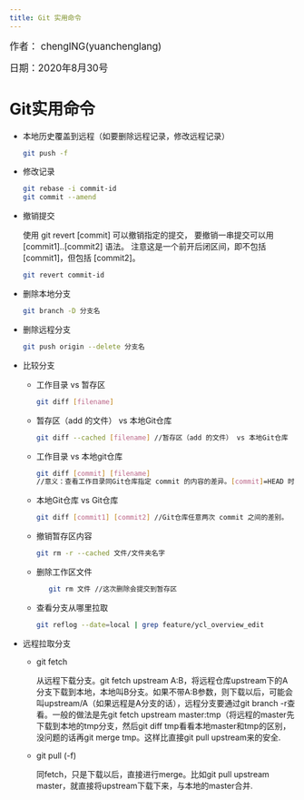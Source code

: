 ```yaml
---
title: Git 实用命令
---
```

<big>作者： chenglNG(yuanchenglang)</big>

<big>日期：2020年8月30号</big>

# Git实用命令

- 本地历史覆盖到远程（如要删除远程记录，修改远程记录）

   ```bash
   git push -f 
   ```

- 修改记录

   ```bash
   git rebase -i commit-id
   git commit --amend
   ```

- 撤销提交

   使用 git revert [commit] 可以撤销指定的提交， 要撤销一串提交可以用 [commit1]..[commit2] 语法。 注意这是一个前开后闭区间，即不包括 [commit1]，但包括 [commit2]。

   ```bash
   git revert commit-id
   ```

- 删除本地分支

   ```bash
   git branch -D 分支名
   ```

- 删除远程分支

   ```bash
   git push origin --delete 分支名
   ```

- 比较分支

   - 工作目录 vs 暂存区

      ```bash
      git diff [filename]
      ```

   - 暂存区（add 的文件） vs 本地Git仓库

      ```bash
      git diff --cached [filename] //暂存区（add 的文件） vs 本地Git仓库
      ```

   - 工作目录 vs 本地git仓库

      ```bash
      git diff [commit] [filename] 
      //意义：查看工作目录同Git仓库指定 commit 的内容的差异。[commit]=HEAD 时：查看工作目录同最近一次 commit 的内容的差异
      ```

   - 本地Git仓库 vs Git仓库

      ```bash
      git diff [commit1] [commit2] //Git仓库任意两次 commit 之间的差别。
      ```
   - 撤销暂存区内容
      ```bash
      git rm -r --cached 文件/文件夹名字 
      ```
   - 删除工作区文件
      ```bash
         git rm 文件 //这次删除会提交到暂存区
      ```
   - 查看分支从哪里拉取
      ```bash
      git reflog --date=local | grep feature/ycl_overview_edit
      ```

- 远程拉取分支

   - git fetch

      从远程下载分支。git fetch upstream A:B，将远程仓库upstream下的A分支下载到本地，本地叫B分支。如果不带A:B参数，则下载以后，可能会叫upstream/A（如果远程是A分支的话），远程分支要通过git branch -r查看。一般的做法是先git fetch upstream master:tmp（将远程的master先下载到本地的tmp分支，然后git diff tmp看看本地master和tmp的区别，没问题的话再git merge tmp。这样比直接git pull upstream来的安全.

   - git pull (-f)

      同fetch，只是下载以后，直接进行merge。比如git pull upstream master，就直接将upstream下载下来，与本地的master合并.